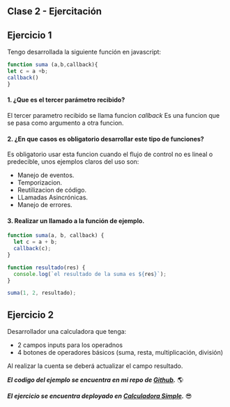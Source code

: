 ## Clase 2 - Ejercitación
## Ejercicio 1
Tengo desarrollada la siguiente función en javascript:

```javascript
function suma (a,b,callback){
let c = a +b;
callback()
}
```
#### 1. ¿Que es el tercer parámetro recibido?
    
El tercer parametro recibido se llama funcion *callback* Es una funcion que se pasa como argumento a otra funcion.

#### 2. ¿En que casos es obligatorio desarrollar este tipo de funciones?

Es obligatorio usar esta funcion cuando el flujo de control no es lineal o predecible, unos ejemplos claros del uso son:
* Manejo de eventos.
* Temporizacion.
* Reutilizacion de código.
* LLamadas Asincrónicas.
* Manejo de errores.

#### 3. Realizar un llamado a la función de ejemplo.


```javascript
function suma(a, b, callback) {
  let c = a + b;
  callback(c);
}

function resultado(res) {
  console.log(`el resultado de la suma es ${res}`);
}

suma(1, 2, resultado);
```

## Ejercicio 2
Desarrollador una calculadora que tenga:
* 2 campos inputs para los operadnos
* 4 botones de operadores básicos (suma, resta, multiplicación, división)

Al realizar la cuenta se deberá actualizar el campo resultado.

***El codigo del ejemplo se encuentra en mi repo de [Github][Github].*** 🌎

***El ejercicio se encuentra deployado en [Calculadora Simple][calculadora].*** 😎



 [Github]:https://github.com/dartorrejon/AP-Etapa2__Clase2

 [calculadora]:https://dartodevsimplecalc.netlify.app